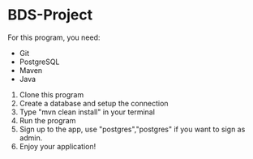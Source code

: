 # BDS-Project

For this program, you need:

- Git
- PostgreSQL
- Maven
- Java

1. Clone this program
2. Create a database and setup the connection
3. Type "mvn clean install" in your terminal
4. Run the program
5. Sign up to the app, use "postgres","postgres" if you want to sign as admin.
6. Enjoy your application!
